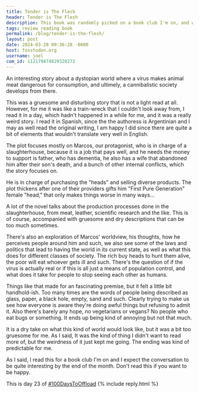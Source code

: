 ```yaml
---
title: Tender is The Flesh
header: Tender is The Flesh
description: This book was randomly picked on a book club I'm on, and we were all a kind of shocked by it, discretion is advised.
tags: review reading book
permalink: /blog/tender-is-the-flesh/
layout: post
date: 2024-03-28 09:36:28 -0600
host: fosstodon.org
username: joel
com_id: 112179874829320272
---
```


An interesting story about a dystopian world where a virus makes animal meat dangerous for consumption, and ultimely, a cannibalistic society develops from there.

This was a gruesome and disturbing story that is not a light read at all. However, for me it was like a train-wreck that I couldn't look away from, I read it in a day, which hadn't happened in a while for me, and it was a really weird story. I read it in Spanish, since the the authoress is Argentinian and I may as well read the original writing, I am happy I did since there are quite a bit of elements that wouldn't translate very well in English.

The plot focuses mostly on Marcos, our protagonist, who is in charge of a slaughterhouse, because it is a job that pays well, and he needs the money to support is father, who has dementia, he also has a wife that abandoned him after their son's death, and a bunch of other internal conflicts, which the story focuses on.

He is in charge of purchasing the "heads" and selling diverse products. The plot thickens after one of their providers gifts him "First Pure Generation" female "head," that only makes things worse in many ways...

A lot of the novel talks about the production processes done in the slaughterhouse, from meat, leather, scientific research and the like. This is of course, accompanied with gruesome and dry descriptions that can be too much sometimes.

There's also an exploration of Marcos' worldview, his thoughts, how he perceives people around him and such, we also see some of the laws and politics that lead to having the world in its current state, as well as what this does for different classes of society. The rich buy heads to hunt them alive, the poor will eat whoever gets ill and such. There's the question of if the virus is actually real or if this is all just a means of population control, and what does it take for people to stop seeing each other as humans.

Things like that made for an fascinating premise, but it felt a little bit handhold-ish. Too many times are the words of people being described as glass, paper, a black hole, empty, sand and such. Clearly trying to make us see how everyone is aware they're doing awful things but refusing to admit it. Also there's barely any hope, no vegetarians or vegans? No people who eat bugs or something. It ends up being kind of annoying but not that much.

It is a dry take on what this kind of world would look like, but it was a bit too gruesome for me. As I said, It was the kind of thing I didn't want to read more of, but the weirdness of it just kept me going. The ending was kind of predictable for me.

As I said, I read this for a book club I'm on and I expect the conversation to be quite interesting by the end of the month. Don't read this if you want to be happy.

This is day 23 of [#100DaysToOffload](https://100daystooffload.com)
{% include reply.html %}
